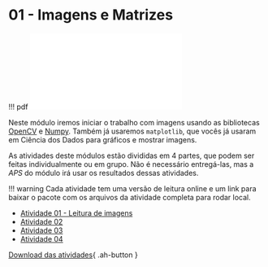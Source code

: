 # 01 - Imagens e Matrizes


!!! pdf
    ![](slides.pdf)
    

Neste módulo iremos iniciar o trabalho com imagens usando as bibliotecas [OpenCV](https://opencv.org) e [Numpy](https://numpy.org). Também já usaremos `matplotlib`, que vocês já usaram em Ciência dos Dados para gráficos e mostrar imagens.

As atividades deste módulos estão divididas em 4 partes, que podem ser feitas individualmente ou em grupo. Não é necessário entregá-las, mas a *APS* do módulo irá usar os resultados dessas atividades. 

!!! warning
    Cada atividade tem uma versão de leitura online e um link para baixar o pacote com os arquivos da atividade completa para rodar local. 

- [Atividade 01 - Leitura de imagens](atividade1/)
- [Atividade 02](atividade2/)
- [Atividade 03](atividade3/)
- [Atividade 04](atividade4/)

[Download das atividades](atividades-modulo01-aluno.zip){ .ah-button }


